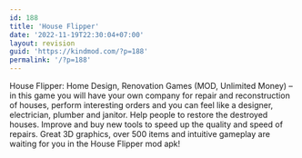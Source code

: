```yaml
---
id: 188
title: 'House Flipper'
date: '2022-11-19T22:30:04+07:00'
layout: revision
guid: 'https://kindmod.com/?p=188'
permalink: '/?p=188'
---
```


House Flipper: Home Design, Renovation Games (MOD, Unlimited Money) – in this game you will have your own company for repair and reconstruction of houses, perform interesting orders and you can feel like a designer, electrician, plumber and janitor. Help people to restore the destroyed houses. Improve and buy new tools to speed up the quality and speed of repairs. Great 3D graphics, over 500 items and intuitive gameplay are waiting for you in the House Flipper mod apk!